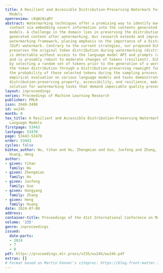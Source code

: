 ```yaml
---
title: A Resilient and Accessible Distribution-Preserving Watermark for Large Language
  Models
openreview: c8qWiNiqRY
abstract: Watermarking techniques offer a promising way to identify machine-generated
  content via embedding covert information into the contents generated from language
  models. A challenge in the domain lies in preserving the distribution of original
  generated content after watermarking. Our research extends and improves upon existing
  watermarking framework, placing emphasis on the importance of a Distribution-Preserving
  (DiP) watermark. Contrary to the current strategies, our proposed DiPmark simultaneously
  preserves the original token distribution during watermarking (distribution-preserving),
  is detectable without access to the language model API and prompts (accessible),
  and is provably robust to moderate changes of tokens (resilient). DiPmark operates
  by selecting a random set of tokens prior to the generation of a word, then modifying
  the token distribution through a distribution-preserving reweight function to enhance
  the probability of these selected tokens during the sampling process. Extensive
  empirical evaluation on various language models and tasks demonstrates our approach’s
  distribution-preserving property, accessibility, and resilience, making it a effective
  solution for watermarking tasks that demand impeccable quality preservation.
layout: inproceedings
series: Proceedings of Machine Learning Research
publisher: PMLR
issn: 2640-3498
id: wu24h
month: 0
tex_title: A Resilient and Accessible Distribution-Preserving Watermark for Large
  Language Models
firstpage: 53443
lastpage: 53470
page: 53443-53470
order: 53443
cycles: false
bibtex_author: Wu, Yihan and Hu, Zhengmian and Guo, Junfeng and Zhang, Hongyang and
  Huang, Heng
author:
- given: Yihan
  family: Wu
- given: Zhengmian
  family: Hu
- given: Junfeng
  family: Guo
- given: Hongyang
  family: Zhang
- given: Heng
  family: Huang
date: 2024-07-08
address:
container-title: Proceedings of the 41st International Conference on Machine Learning
volume: '235'
genre: inproceedings
issued:
  date-parts:
  - 2024
  - 7
  - 8
pdf: https://proceedings.mlr.press/v235/wu24h/wu24h.pdf
extras: []
# Format based on Martin Fenner's citeproc: https://blog.front-matter.io/posts/citeproc-yaml-for-bibliographies/
---
```

